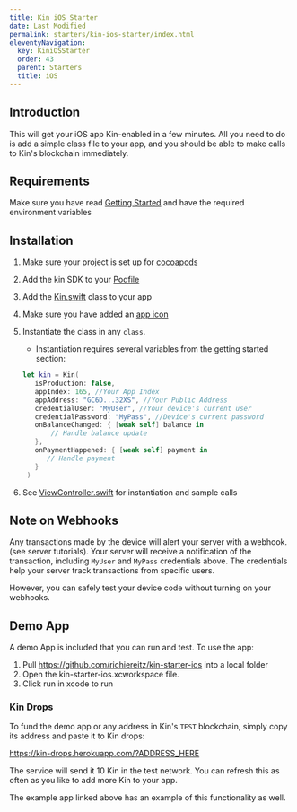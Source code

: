 ```yaml
---
title: Kin iOS Starter
date: Last Modified
permalink: starters/kin-ios-starter/index.html
eleventyNavigation:
  key: KiniOSStarter
  order: 43
  parent: Starters
  title: iOS
---
```



## Introduction

This will get your iOS app Kin-enabled in a few minutes. All you need to do is add a simple class file to your app, and you should be able to make calls to Kin's blockchain immediately.

## Requirements

Make sure you have read [Getting Started](/tutorials/getting-started/) and have the required environment variables

## Installation

1. Make sure your project is set up for [cocoapods](https://guides.cocoapods.org/using/using-cocoapods.html)
2. Add the kin SDK to your [Podfile](https://github.com/kintegrate/kin-starter-ios/blob/main/Podfile)
3. Add the [Kin.swift](https://github.com/kintegrate/kin-starter-ios/blob/main/kin-starter-ios/Kin.swift) class to your app
4. Make sure you have added an [app icon](https://developer.apple.com/tutorials/mac-catalyst/updating-the-app-icon)
5. Instantiate the class in any `class`.
   - Instantiation requires several variables from the getting started section:
   ```swift 
   let kin = Kin(
      isProduction: false,
      appIndex: 165, //Your App Index
      appAddress: "GC6D...32XS", //Your Public Address
      credentialUser: "MyUser", //Your device's current user
      credentialPassword: "MyPass", //Device's current password
      onBalanceChanged: { [weak self] balance in
          // Handle balance update
      },
      onPaymentHappened: { [weak self] payment in
         // Handle payment
      }
    )
    ```
   
6. See [ViewController.swift](https://github.com/kintegrate/kin-starter-ios/blob/main/kin-starter-ios/ViewController.swift) for instantiation and sample calls

## Note on Webhooks

Any transactions made by the device will alert your server with a webhook. (see server tutorials). Your server will receive a notification of the transaction, including `MyUser` and `MyPass` credentials above. The credentials help your server track transactions from specific users.

However, you can safely test your device code without turning on your webhooks.

## Demo App

A demo App is included that you can run and test. To use the app:

1. Pull https://github.com/richiereitz/kin-starter-ios into a local folder
2. Open the kin-starter-ios.xcworkspace file.
3. Click run in xcode to run

### Kin Drops

To fund the demo app or any address in Kin's `TEST` blockchain, simply copy its address and paste it to Kin drops:

https://kin-drops.herokuapp.com/?ADDRESS_HERE

The service will send it 10 Kin in the test network. You can refresh this as often as you like to add more Kin to your app.

The example app linked above has an example of this functionality as well.

